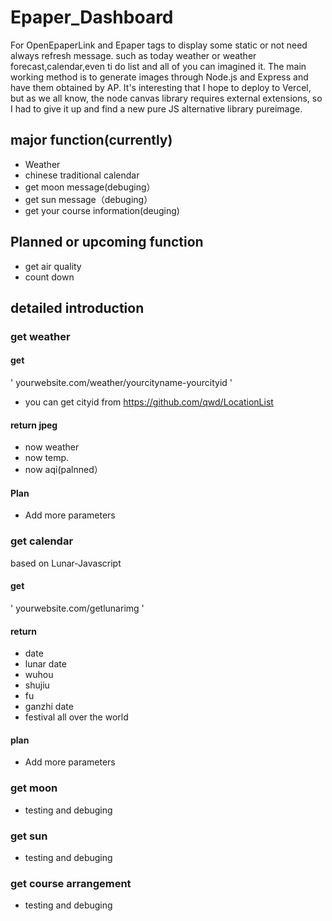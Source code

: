 # Epaper_Dashboard
For OpenEpaperLink and Epaper tags to display some static or not need always refresh message. such as today weather or weather forecast,calendar,even ti do list and all of you can imagined it.
The main working method is to generate images through Node.js and Express and have them obtained by AP.
It's interesting that I hope to deploy to Vercel, but as we all know, the node canvas library requires external extensions, so I had to give it up and find a new pure JS alternative library pureimage.
## major function(currently)
- Weather
- chinese traditional calendar
- get moon message(debuging）
- get sun message（debuging）
- get your course information(deuging)
## Planned or upcoming function
- get air quality
- count down
## detailed introduction
### get weather
#### get
' yourwebsite.com/weather/yourcityname-yourcityid '
- you can get cityid from  https://github.com/qwd/LocationList
#### return jpeg
- now weather
- now temp.
- now aqi(palnned）
#### Plan
- Add more parameters
### get calendar
based on Lunar-Javascript
#### get
' yourwebsite.com/getlunarimg '
#### return
- date
- lunar date
- wuhou
- shujiu
- fu
- ganzhi date
- festival all over the world
#### plan
- Add more parameters
### get moon
- testing and debuging
### get sun
- testing and debuging
### get course arrangement
- testing and debuging
